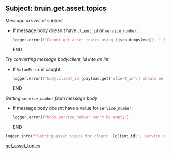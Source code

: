 ## Subject: bruin.get.asset.topics

_Message arrives at subject_

* If message body doesn't have `client_id` or `service_number`:
  ```python
  logger.error(f"Cannot get asset topics using {json.dumps(msg)}. " f"JSON malformed")
  ```
  END

_Try converting message body.client_id into an int_

* If `ValueError`  is caught:
  ```python
  logger.error(f"body.client_id {payload.get('client_id')} should be an int.")
  ```
  END

_Getting `service_number` from message body_

* If message body doesnt have a value for `service_number`:
  ```python
  logger.error(f"body.service_number can't be empty")
  ```
  END

```python
logger.info(f"Getting asset topics for client '{client_id}', service number '{service_number}'")
```

[get_asset_topics](../repositories/bruin_repository/get_asset_topics.md)
